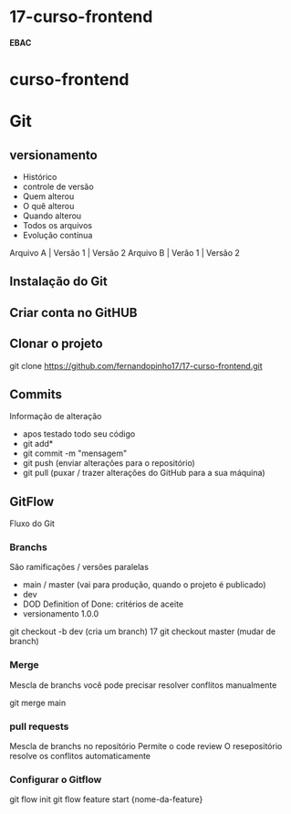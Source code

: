 # 17-curso-frontend
#### EBAC
# curso-frontend


# Git
## versionamento
- Histórico
- controle de versão
- Quem alterou
- O quê alterou 
- Quando alterou
- Todos os arquivos
- Evolução contínua

Arquivo A | Versão 1 | Versão 2
Arquivo B | Verão 1  | Versão 2

## Instalação do Git

## Criar conta no GitHUB

## Clonar o projeto
git clone https://github.com/fernandopinho17/17-curso-frontend.git

## Commits
Informação de alteração
- apos testado todo seu código
- git add*
- git commit -m "mensagem"
- git push (enviar alterações para o repositório)
- git pull (puxar / trazer alterações do GitHub para a sua máquina)

## GitFlow
Fluxo do Git

 ### Branchs
 São ramificações / versões paralelas

 - main / master (vai para produção, quando o projeto é publicado)
 - dev
 - DOD Definition of Done: critérios de aceite
 - versionamento 1.0.0

git checkout -b dev (cria um branch) 17
git checkout master (mudar de branch)

### Merge
Mescla de branchs
você pode precisar resolver conflitos manualmente

git merge main

### pull requests
Mescla de branchs no repositório
Permite o code review
O resepositório resolve os conflitos automaticamente


### Configurar o Gitflow
git flow init
git flow feature start {nome-da-feature}

